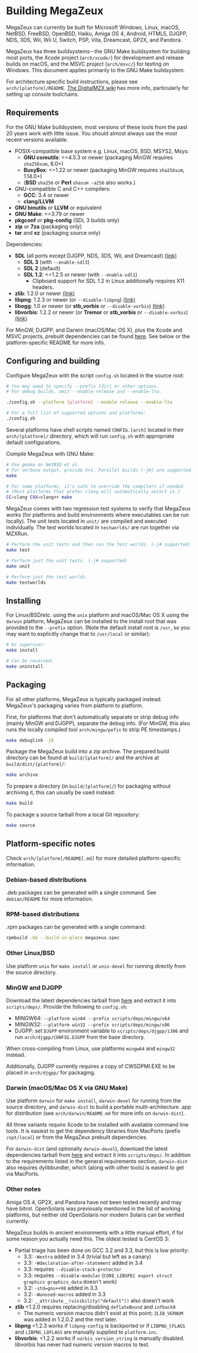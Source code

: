 Building MegaZeux
=================

MegaZeux can currently be built for Microsoft Windows, Linux, macOS,
NetBSD, FreeBSD, OpenBSD, Haiku, Amiga OS 4, Android, HTML5, DJGPP,
NDS, 3DS, Wii, Wii U, Switch, PSP, Vita, Dreamcast, GP2X, and Pandora.

MegaZeux has three buildsystems--the GNU Make buildsystem for building most
ports, the Xcode project (`arch/xcode/`) for development and release builds
on macOS, and the MSVC project (`arch/msvc/`) for testing on Windows. This
document applies primarily to the GNU Make buildsystem.

For architecture specific build instructions, please see `arch/[platform]/README`.
[The DigitalMZX wiki](https://www.digitalmzx.com/wiki/Compiling_MegaZeux) has
more info, particularly for setting up console toolchains.


Requirements
------------

For the GNU Make buildsystem, most versions of these tools from the
past 20 years work with little issue. You should almost always use the
most recent versions available.

- POSIX-compatible base system e.g. Linux, macOS, BSD, MSYS2, Msys:
  - **GNU coreutils**: <=4.5.3 or newer (packaging MinGW requires `sha256sum`, 6.0+)
  - **BusyBox**: <=1.22 or newer (packaging MinGW requires `sha256sum`, 1.14.0+)
  - (**BSD** `sha256` or **Perl** `shasum -a256` also works.)
- GNU-compatible C and C++ compilers:
  - **GCC**: 3.4 or newer
  - **clang/LLVM**
- **GNU binutils** or **LLVM** or equivalent
- **GNU Make**: <=3.79 or newer
- **pkgconf** or **pkg-config** (SDL 3 builds only)
- **zip** or **7za** (packaging only)
- **tar** and **xz** (packaging source only)

Dependencies:

- **SDL** (all ports except DJGPP, NDS, 3DS, Wii, and Dreamcast)
  [(link)](https://www.libsdl.org/)
  - **SDL 3** (with `--enable-sdl3`)
  - **SDL 2** (default)
  - **SDL 1.2**: <=1.2.5 or newer (with `--enable-sdl1`)
    - Clipboard support for SDL 1.2 in Linux additionally requires X11 headers.
- **zlib**: 1.2.0 or newer
  [(link)](https://www.zlib.net/)
- **libpng**: 1.2.3 or newer (or `--disable-libpng`)
  [(link)](http://www.libpng.org/pub/png/libpng.html)
- **libogg**: 1.0 or newer (or **stb_vorbis** or `--disable-vorbis`)
  [(link)](https://xiph.org/downloads/)
- **libvorbis**: 1.2.2 or newer (or **Tremor** or **stb_vorbis** or `--disable-vorbis`)
  [(link)](https://xiph.org/downloads/)

For MinGW, DJGPP, and Darwin (macOS/Mac OS X), plus the Xcode and MSVC projects,
prebuilt dependencies can be found [here](https://github.com/AliceLR/megazeux-dependencies).
See below or the platform-specific README for more info.


Configuring and building
------------------------

Configure MegaZeux with the script `config.sh` located in the source root:

```sh
# You may need to specify --prefix [dir] or other options.
# For debug builds, omit --enable-release and --enable-lto.

./config.sh --platform [platform] --enable-release --enable-lto

# For a full list of supported options and platforms:
./config.sh
```
Several platforms have shell scripts named `CONFIG.[arch]` located in their
`arch/[platform]/` directory, which will run `config.sh` with appropriate
default configurations.

Compile MegaZeux with GNU Make:
```sh
# Use gmake on NetBSD et al.
# For verbose output, provide V=1. Parallel builds (-j#) are supported.
make

# For some platforms, it's safe to override the compilers if needed.
# (Most platforms that prefer clang will automatically select it.)
CC=clang CXX=clang++ make
```

MegaZeux comes with two regression test systems to verify that MegaZeux works
(for platforms and build environments where executables can be run locally).
The unit tests located in `unit/` are compiled and executed individually.
The test worlds located in `testworlds/` are run together via MZXRun.
```sh
# Perform the unit tests and then run the test worlds. (-j# supported)
make test

# Perform just the unit tests. (-j# supported)
make unit

# Perform just the test worlds.
make testworlds
```


Installing
----------

For Linux/BSD/etc. using the `unix` platform and macOS/Mac OS X using the
`darwin` platform, MegaZeux can be installed to the install root that was
provided to the `--prefix` option. (Note the default install root is `/usr`,
so you may want to explicitly change that to `/usr/local` or similar):
```sh
# As superuser:
make install

# Can be reversed:
make uninstall
```


Packaging
---------

For all other platforms, MegaZeux is typically packaged instead.
MegaZeux's packaging varies from platform to platform.

First, for platforms that don't automatically separate or strip debug info
(mainly MinGW and DJGPP), separate the debug info. (For MinGW, this also runs
the locally compiled tool `arch/mingw/pefix` to strip PE timestamps.)
```sh
make debuglink -j8
```

Package the MegaZeux build into a zip archive. The prepared build directory can
be found at `build/[platform]/` and the archive at `build/dist/[platform]/`:
```sh
make archive
```

To prepare a directory (in `build/[platform]/`) for packaging without archiving
it, this can usually be used instead:
```sh
make build
```

To package a source tarball from a local Git repository:
```sh
make source
```


Platform-specific notes
-----------------------

Check `arch/[platform]/README[.md]` for more detailed platform-specific
information.

### Debian-based distributions

.deb packages can be generated with a single command.
See `debian/README` for more information.

### RPM-based distributions

.rpm packages can be generated with a single command:
```sh
rpmbuild -bb --build-in-place megazeux.spec
```

### Other Linux/BSD

Use platform `unix` for `make install` or `unix-devel` for running directly
from the source directory.

### MinGW and DJGPP

Download the latest dependencies tarball from
[here](https://github.com/AliceLR/megazeux-dependencies) and extract it into
`scripts/deps/`. Provide the following to `config.sh`:

- MINGW64: `--platform win64 --prefix scripts/deps/mingw/x64`
- MINGW32: `--platform win32 --prefix scripts/deps/mingw/x86`
- DJGPP: set `DJGPP` environment variable to `scripts/deps/djgpp/i386`
  and run `arch/djgpp/CONFIG.DJGPP` from the base directory.

When cross-compiling from Linux, use platforms `mingw64` and `mingw32` instead.

Additionally, DJGPP currently requires a copy of CWSDPMI.EXE to be placed in
`arch/djgpp/` for packaging.

### Darwin (macOS/Mac OS X via GNU Make)

Use platform `darwin` for `make install`, `darwin-devel` for running from the
source directory, and `darwin-dist` to build a portable multi-architecture .app
for distribution (see `arch/darwin/README.md` for more info on `darwin-dist`).

All three variants require Xcode to be installed with available command line
tools. It is easiest to get the dependency libraries from MacPorts (prefix
`/opt/local`) or from the MegaZeux prebuilt dependencies.

For `darwin-dist` (and optionally `darwin-devel`), download the latest
dependencies tarball from [here](https://github.com/AliceLR/megazeux-dependencies)
and extract it into `scripts/deps/`. In addition to the requirements listed in
the general requirements section, `darwin-dist` also requires dylibbundler,
which (along with other tools) is easiest to get via MacPorts.

### Other notes

Amiga OS 4, GP2X, and Pandora have not been tested recently and may have bitrot.
OpenSolaris was previously mentioned in the list of working platforms, but
neither old OpenSolaris nor modern Solaris can be verified currently.

MegaZeux builds in ancient environments with a little manual effort, if
for some reason you actually need this. The oldest tested is CentOS 3:

- Partial triage has been done on GCC 3.2 and 3.3, but this is low priority:
  - 3.3: `-Wextra` added in 3.4 (trivial but left as a canary)
  - 3.3: `-Wdeclaration-after-statement` added in 3.4
  - 3.3: requires `--disable-stack-protector`
  - 3.3: requires `--disable-modular`
    (`CORE_LIBSPEC export struct graphics graphics_data` doesn't work)
  - 3.2: `-std=gnu++98` added in 3.3
  - 3.2: `-Wunused-macros` added in 3.3
  - 3.2: `__attribute__(visibility("default"))` also doesn't work
- **zlib** <1.2.0 requires replacing/disabling `deflateBound` and `infback9`
  - The numeric version macros didn't exist at this point; `ZLIB_VERNUM` was
    added in 1.2.0.2 and the rest later.
- **libpng** <1.2.3 works if `libpng-config` is backported or if
  `LIBPNG_CFLAGS` and `LIBPNG_LDFLAGS` are manually supplied to `platform.inc`.
- **libvorbis**: <1.2.2 works if `vorbis_version_string` is manually disabled.
  libvorbis has never had numeric version macros to test.
